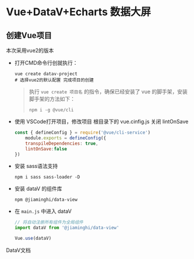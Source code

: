 # Vue+DataV+Echarts 数据大屏
## 创建Vue项目

本次采用vue2的版本

- 打开CMD命令行创就执行：
    ```shell
    vue create datav-project
    # 选择vue2的默认配置 完成项目的创建
    ```
    > 执行 `vue create 项目名` 的指令，确保已经安装了 vue 的脚手架，安装脚手架的方法如下：
    > ```shell
    > npm i -g @vue/cli
    > ``` 

- 使用 VSCode打开项目，修改项目 根目录下的 vue.cinfig.js 关闭 lintOnSave
    ```js
    const { defineConfig } = require('@vue/cli-service')
        module.exports = defineConfig({
        transpileDependencies: true,
        lintOnSave:false
    })
    ```
- 安装 sass语法支持
    ```shell
    npm i sass sass-loader -D
    ```
- 安装 dataV 的组件库
    ```shell
    npm @jiaminghi/data-view
    ```
- 在 `main.js` 中进入 dataV
    ```js
    // 将自动注册所有组件为全局组件
    import dataV from '@jiaminghi/data-view'

    Vue.use(dataV)
    ```

DataV文档
